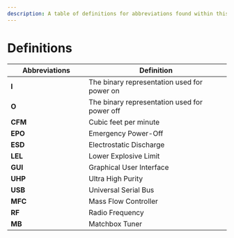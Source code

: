 ```yaml
---
description: A table of definitions for abbreviations found within this document.
---
```


# Definitions

<table><thead><tr><th width="163">Abbreviations</th><th>Definition</th></tr></thead><tbody><tr><td><strong>I</strong></td><td>The binary representation used for power on</td></tr><tr><td><strong>O</strong></td><td>The binary representation used for power off</td></tr><tr><td><strong>CFM</strong></td><td>Cubic feet per minute</td></tr><tr><td><strong>EPO</strong></td><td>Emergency Power-Off</td></tr><tr><td><strong>ESD</strong></td><td>Electrostatic Discharge</td></tr><tr><td><strong>LEL</strong></td><td>Lower Explosive Limit</td></tr><tr><td><strong>GUI</strong></td><td>Graphical User Interface</td></tr><tr><td><strong>UHP</strong></td><td>Ultra High Purity</td></tr><tr><td><strong>USB</strong></td><td>Universal Serial Bus</td></tr><tr><td><strong>MFC</strong></td><td>Mass Flow Controller</td></tr><tr><td><strong>RF</strong></td><td>Radio Frequency</td></tr><tr><td><strong>MB</strong> </td><td>Matchbox Tuner</td></tr></tbody></table>
